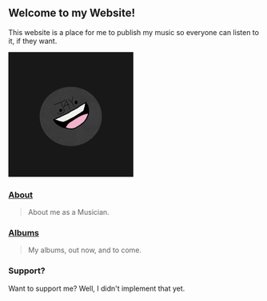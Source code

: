 ## Welcome to my Website!

This website is a place for me to publish my music so everyone can listen to it, if they want.

![This is an image](j4y.png)

### [About](about.md)
> About me as a Musician.
> 

### [Albums](albums.md)
> My albums, out now, and to come.
> 

### Support?

Want to support me? Well, I didn't implement that yet.
